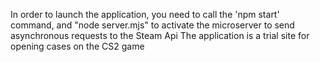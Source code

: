 In order to launch the application, you need to call the 'npm start' command, and "node server.mjs" to activate the microserver to send asynchronous requests to the Steam Api
The application is a trial site for opening cases on the CS2 game
